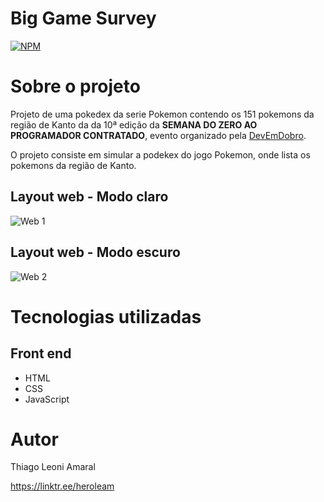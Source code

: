 # Big Game Survey 
[![NPM](https://img.shields.io/npm/l/react)](https://github.com/HeroLeam/projeto-pokedex/blob/main/LICENSE) 

# Sobre o projeto

Projeto de uma pokedex da serie Pokemon contendo os 151 pokemons da região de Kanto da da 10ª edição da **SEMANA DO ZERO AO PROGRAMADOR CONTRATADO**, evento organizado pela [DevEmDobro](https://devemdobro.com/ "Site do DevEmDobro").

O projeto consiste em simular a podekex do jogo Pokemon, onde lista os pokemons da região de Kanto.

## Layout web - Modo claro
![Web 1](https://raw.githubusercontent.com/HeroLeam/szpc10-projeto-pokedex/main/src/assets/temaClaro.png)
## Layout web - Modo escuro
![Web 2](https://raw.githubusercontent.com/HeroLeam/szpc10-projeto-pokedex/main/src/assets/teamEscuro.png)

# Tecnologias utilizadas
## Front end
- HTML
- CSS
- JavaScript

# Autor

Thiago Leoni Amaral

https://linktr.ee/heroleam